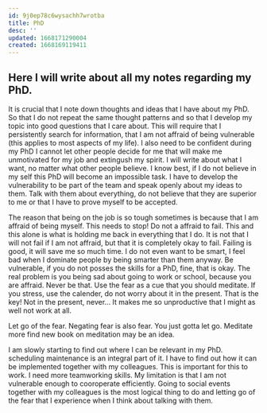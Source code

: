 ```yaml
---
id: 9j0ep78c6wysachh7wrotba
title: PhD
desc: ''
updated: 1668171290004
created: 1668169119411
---
```


## Here I will write about all my notes regarding my PhD.
It is crucial that I note down thoughts and ideas that I have about my PhD. So that I do not repeat the same thought patterns and so that I develop my topic into good questions that I care about. This will require that I persistently search for information, that I am not affraid of being vulnerable (this applies to most aspects of my life). I also need to be confident during my PhD I cannot let other people decide for me that will make me unmotivated for my job and extingush my spirit. I will write about what I want, no matter what other people believe. I know best, if I do not believe in my self this PhD will become an impossible task. I have to develop the vulnerability to be part of the team and speak openly about my ideas to them. Talk with them about everything, do not believe that they are superior to me or that I have to prove myself to be accepted. 

The reason that being on the job is so tough sometimes is because that I am affraid of being myself. This needs to stop! Do not a affraid to fail. This and this alone is what is holding me back in everything that I do. It is not that I will not fail if I am not affraid, but that it is completely okay to fail. Failing is good, it will save me so much time. I do not even want to be smart, I feel bad when I dominate people by being smarter than them anyway. Be vulnerable, if you do not posses the skills for a PhD, fine, that is okay. The real problem is you being sad about going to work or school, because you are affraid. Never be that. Use the fear as a cue that you should meditate. If you stress, use the calender, do not worry about it in the present. That is the key! Not in the present, never... It makes me so unproductive that I might as well not work at all. 

Let go of the fear. Negating fear is also fear. You just gotta let go. Meditate more find new book on meditation may be an idea.

I am slowly starting to find out where I can be relevant in my PhD. scheduling maintenance is an integral part of it. I have to find out how it can be implemented together with my colleagues. This is important for this to work. I need more teamworking skills. My limitation is that I am not vulnerable enough to cooroperate efficiently. Going to social events together with my colleagues is the most logical thing to do and letting go of the fear that I experience when I think about talking with them. 

